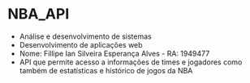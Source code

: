 # NBA_API

- Análise e desenvolvimento de sistemas
- Desenvolvimento de aplicações web
- Nome: Fillipe Ian Silveira Esperança Alves - RA: 1949477
- API que permite acesso a informações de times e jogadores como também de estatísticas e histórico de jogos da NBA
